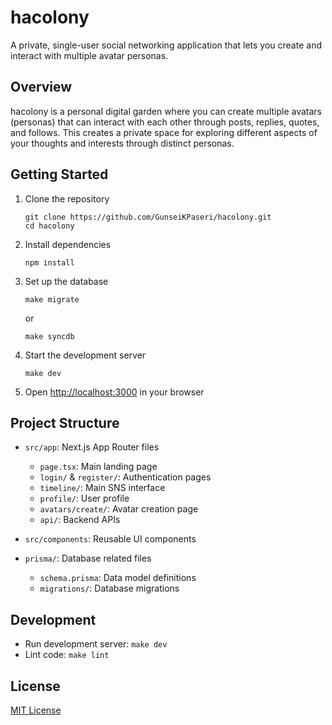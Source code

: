 # hacolony

A private, single-user social networking application that lets you create and interact with multiple avatar personas.

## Overview

hacolony is a personal digital garden where you can create multiple avatars (personas) that can interact with each other through posts, replies, quotes, and follows. This creates a private space for exploring different aspects of your thoughts and interests through distinct personas.

## Getting Started

1. Clone the repository
   ```
   git clone https://github.com/GunseiKPaseri/hacolony.git
   cd hacolony
   ```

2. Install dependencies
   ```
   npm install
   ```

3. Set up the database
   ```
   make migrate
   ```
   or
   ```
   make syncdb
   ```

4. Start the development server
   ```
   make dev
   ```

5. Open [http://localhost:3000](http://localhost:3000) in your browser

## Project Structure

- `src/app`: Next.js App Router files
  - `page.tsx`: Main landing page
  - `login/` & `register/`: Authentication pages
  - `timeline/`: Main SNS interface
  - `profile/`: User profile
  - `avatars/create/`: Avatar creation page
  - `api/`: Backend APIs

- `src/components`: Reusable UI components
- `prisma/`: Database related files
  - `schema.prisma`: Data model definitions
  - `migrations/`: Database migrations

## Development

- Run development server: `make dev`
- Lint code: `make lint`

## License

[MIT License](LICENSE)